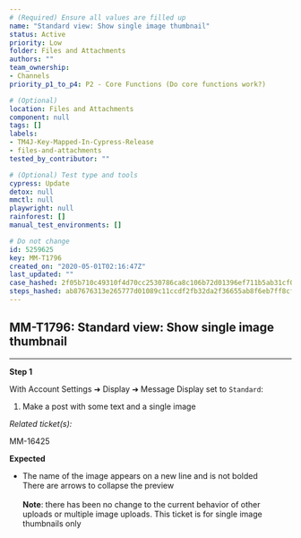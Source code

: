 ```yaml
---
# (Required) Ensure all values are filled up
name: "Standard view: Show single image thumbnail"
status: Active
priority: Low
folder: Files and Attachments
authors: ""
team_ownership:
- Channels
priority_p1_to_p4: P2 - Core Functions (Do core functions work?)

# (Optional)
location: Files and Attachments
component: null
tags: []
labels:
- TM4J-Key-Mapped-In-Cypress-Release
- files-and-attachments
tested_by_contributor: ""

# (Optional) Test type and tools
cypress: Update
detox: null
mmctl: null
playwright: null
rainforest: []
manual_test_environments: []

# Do not change
id: 5259625
key: MM-T1796
created_on: "2020-05-01T02:16:47Z"
last_updated: ""
case_hashed: 2f05b710c49310f4d70cc2530786ca8c106b72d01396ef711b5ab31cf007a38a3e5df399e0cf8c5e0e97155c99ed2e93
steps_hashed: ab87676313e265777d01089c11ccdf2fb32da2f36655ab8f6eb7ff8cf64e3f0ba9f49fbb6087616726435db124f531de
---
```


<!-- (Auto-generated) Based on frontmatter's "key" and "name" -->

## MM-T1796: Standard view: Show single image thumbnail

---

**Step 1**

With Account Settings ➜ Display ➜ Message Display set to `Standard`:

1. Make a post with some text and a single image

_Related ticket(s):_

MM-16425

**Expected**

- The name of the image appears on a new line and is not bolded\
  There are arrows to collapse the preview\
  \
  **Note**: there has been no change to the current behavior of other uploads or multiple image uploads. This ticket is for single image thumbnails only
